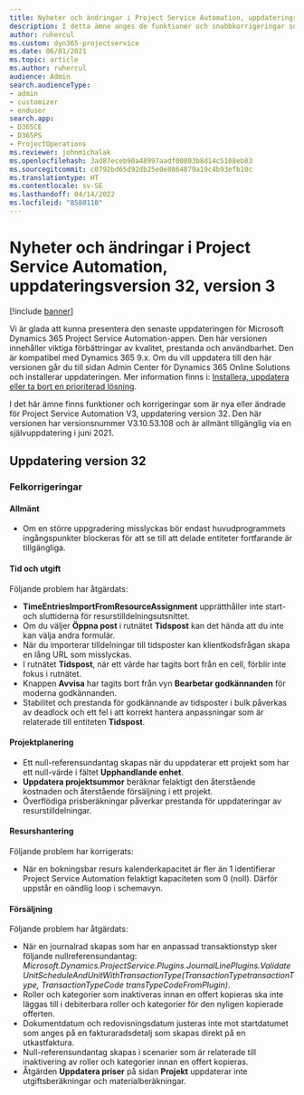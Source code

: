 ```yaml
---
title: Nyheter och ändringar i Project Service Automation, uppdateringsversion 32, version 3
description: I detta ämne anges de funktioner och snabbkorrigeringar som finns tillgängliga i Project Service Automation, uppdateringsversion 32, V3.
author: ruhercul
ms.custom: dyn365-projectservice
ms.date: 06/01/2021
ms.topic: article
ms.author: ruhercul
audience: Admin
search.audienceType:
- admin
- customizer
- enduser
search.app:
- D365CE
- D365PS
- ProjectOperations
ms.reviewer: johnmichalak
ms.openlocfilehash: 3ad87eceb90a48997aadf00803b8d14c5108eb83
ms.sourcegitcommit: c0792bd65d92db25e0e8864879a19c4b93efb10c
ms.translationtype: HT
ms.contentlocale: sv-SE
ms.lasthandoff: 04/14/2022
ms.locfileid: "8580110"
---
```

# <a name="whats-new-or-changed-in-project-service-automation-update-release-32-v3"></a>Nyheter och ändringar i Project Service Automation, uppdateringsversion 32, version 3

[!include [banner](../includes/psa-now-project-operations.md)]

Vi är glada att kunna presentera den senaste uppdateringen för Microsoft Dynamics 365 Project Service Automation-appen. Den här versionen innehåller viktiga förbättringar av kvalitet, prestanda och användbarhet. Den är kompatibel med Dynamics 365 9.x. Om du vill uppdatera till den här versionen går du till sidan Admin Center för Dynamics 365 Online Solutions och installerar uppdateringen. Mer information finns i: [Installera, uppdatera eller ta bort en prioriterad lösning](/power-platform/admin/install-remove-preferred-solution).

I det här ämne finns funktioner och korrigeringar som är nya eller ändrade för Project Service Automation V3, uppdatering version 32. Den här versionen har versionsnummer V3.10.53.108 och är allmänt tillgänglig via en självuppdatering i juni 2021.

## <a name="update-release-32"></a>Uppdatering version 32

### <a name="bug-fixes"></a>Felkorrigeringar

#### <a name="general"></a>Allmänt

- Om en större uppgradering misslyckas bör endast huvudprogrammets ingångspunkter blockeras för att se till att delade entiteter fortfarande är tillgängliga.

#### <a name="time-and-expense"></a>Tid och utgift

Följande problem har åtgärdats:

- **TimeEntriesImportFromResourceAssignment** upprätthåller inte start- och sluttiderna för resurstilldelningsutsnittet.
- Om du väljer **Öppna post** i rutnätet **Tidspost** kan det hända att du inte kan välja andra formulär.
- När du importerar tilldelningar till tidsposter kan klientkodsfrågan skapa en lång URL som misslyckas.
- I rutnätet **Tidspost**, när ett värde har tagits bort från en cell, förblir inte fokus i rutnätet.
- Knappen **Avvisa** har tagits bort från vyn **Bearbetar godkännanden** för moderna godkännanden.
- Stabilitet och prestanda för godkännande av tidsposter i bulk påverkas av deadlock och ett fel i att korrekt hantera anpassningar som är relaterade till entiteten **Tidspost**.

#### <a name="project-planning"></a>Projektplanering

- Ett null-referensundantag skapas när du uppdaterar ett projekt som har ett null-värde i fältet **Upphandlande enhet**.
- **Uppdatera projektsummor** beräknar felaktigt den återstående kostnaden och återstående försäljning i ett projekt.
- Överflödiga prisberäkningar påverkar prestanda för uppdateringar av resurstilldelningar.

#### <a name="resource-management"></a>Resurshantering

Följande problem har korrigerats:

- När en bokningsbar resurs kalenderkapacitet är fler än 1 identifierar Project Service Automation felaktigt kapaciteten som 0 (noll). Därför uppstår en oändlig loop i schemavyn.

#### <a name="sales"></a>Försäljning

Följande problem har åtgärdats:

- När en journalrad skapas som har en anpassad transaktionstyp sker följande nullreferensundantag: *Microsoft.Dynamics.ProjectService.Plugins.JournalLinePlugins.ValidateUnitScheduleAndUnitWithTransactionType(TransactionTypetransactionType, TransactionTypeCode transTypeCodeFromPlugin)*.
- Roller och kategorier som inaktiveras innan en offert kopieras ska inte läggas till i debiterbara roller och kategorier för den nyligen kopierade offerten.
- Dokumentdatum och redovisningsdatum justeras inte mot startdatumet som anges på en fakturaradsdetalj som skapas direkt på en utkastfaktura.
- Null-referensundantag skapas i scenarier som är relaterade till inaktivering av roller och kategorier innan en offert kopieras.
- Åtgärden **Uppdatera priser** på sidan **Projekt** uppdaterar inte utgiftsberäkningar och materialberäkningar.
